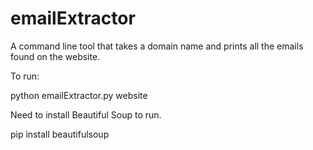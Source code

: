 # emailExtractor
A command line tool that takes a domain name and prints all the emails found on the website.


To run: 

python emailExtractor.py website


Need to install Beautiful Soup to run.

pip install beautifulsoup

